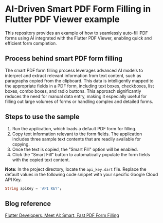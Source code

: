 # AI-Driven Smart PDF Form Filling in Flutter PDF Viewer example

This repository provides an example of how to seamlessly auto-fill PDF forms using AI integrated with the Flutter PDF Viewer, enabling quick and efficient form completion.

## Process behind smart PDF form filling
The smart PDF form filling process leverages advanced AI models to interpret and extract relevant information from text content, such as paragraphs copied from the clipboard. This data is intelligently mapped to the appropriate fields in a PDF form, including text boxes, checkboxes, list boxes, combo boxes, and radio buttons. This approach significantly reduces the need for manual data entry, making it especially useful for filling out large volumes of forms or handling complex and detailed forms.

## Steps to use the sample

1. Run the application, which loads a default PDF form for filling.
2. Copy text information relevant to the form fields. The application includes three sample text contents that are readily available for copying.
3. Once the text is copied, the "Smart Fill" option will be enabled.
4. Click the "Smart Fill" button to automatically populate the form fields with the copied text content.

**Note:** In the project directory, locate the `api_key.dart` file. Replace the default values in the following code snippet with your specific Google Cloud API Key.

```dart
String apiKey = 'API KEY';
```

## Blog reference
[Flutter Developers, Meet AI: Smart, Fast PDF Form Filling](https://www.syncfusion.com/blogs/post/smart-pdf-form-filling-in-flutter-app)
